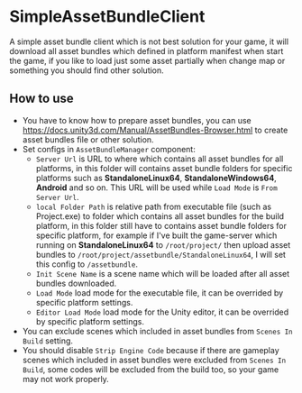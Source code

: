 # SimpleAssetBundleClient
A simple asset bundle client which is not best solution for your game, it will download all asset bundles which defined in platform manifest when start the game, if you like to load just some asset partially when change map or something you should find other solution.

## How to use
- You have to know how to prepare asset bundles, you can use https://docs.unity3d.com/Manual/AssetBundles-Browser.html to create asset bundles file or other solution.
- Set configs in `AssetBundleManager` component:
  - `Server Url` is URL to where which contains all asset bundles for all platforms, in this folder will contains asset bundle folders for specific platforms such as **StandaloneLinux64**, **StandaloneWindows64**, **Android** and so on. This URL will be used while `Load Mode` is `From Server Url`.
  - `local Folder Path` is relative path from executable file (such as Project.exe) to folder which contains all asset bundles for the build platform, in this folder still have to contains asset bundle folders for specific platform, for example if I've built the game-server which running on **StandaloneLinux64** to `/root/project/` then upload asset bundles to `/root/project/assetbundle/StandaloneLinux64`, I will set this config to `/assetbundle`.
  - `Init Scene Name` is a scene name which will be loaded after all asset bundles downloaded.
  - `Load Mode` load mode for the executable file, it can be overrided by specific platform settings.
  - `Editor Load Mode` load mode for the Unity editor, it can be overrided by specific platform settings.
- You can exclude scenes which included in asset bundles from `Scenes In Build` setting.
- You should disable `Strip Engine Code` because if there are gameplay scenes which included in asset bundles were excluded from `Scenes In Build`, some codes will be excluded from the build too, so your game may not work properly.
